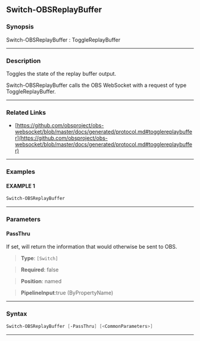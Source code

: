 Switch-OBSReplayBuffer
----------------------
### Synopsis
Switch-OBSReplayBuffer : ToggleReplayBuffer

---
### Description

Toggles the state of the replay buffer output.


Switch-OBSReplayBuffer calls the OBS WebSocket with a request of type ToggleReplayBuffer.

---
### Related Links
* [https://github.com/obsproject/obs-websocket/blob/master/docs/generated/protocol.md#togglereplaybuffer](https://github.com/obsproject/obs-websocket/blob/master/docs/generated/protocol.md#togglereplaybuffer)



---
### Examples
#### EXAMPLE 1
```PowerShell
Switch-OBSReplayBuffer
```

---
### Parameters
#### **PassThru**

If set, will return the information that would otherwise be sent to OBS.



> **Type**: ```[Switch]```

> **Required**: false

> **Position**: named

> **PipelineInput**:true (ByPropertyName)



---
### Syntax
```PowerShell
Switch-OBSReplayBuffer [-PassThru] [<CommonParameters>]
```
---
